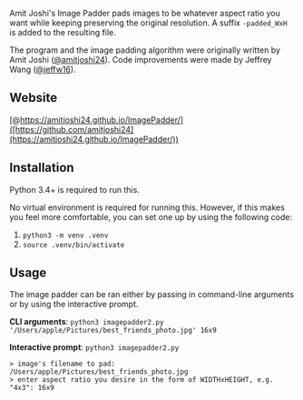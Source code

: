 Amit Joshi's Image Padder pads images to be whatever aspect ratio you want while keeping preserving the original resolution. A suffix `-padded_WxH` is added to the resulting file.

The program and the image padding algorithm were originally written by Amit Joshi ([@amitjoshi24](https://github.com/amitjoshi24)). Code improvements were made by Jeffrey Wang ([@jeffw16](https://github.com/jeffw16)).

## Website
[@https://amitjoshi24.github.io/ImagePadder/]([https://github.com/amitjoshi24](https://amitjoshi24.github.io/ImagePadder/))

## Installation
Python 3.4+ is required to run this.

No virtual environment is required for running this. However, if this makes you feel more comfortable, you can set one up by using the following code:

1. `python3 -m venv .venv`
2. `source .venv/bin/activate`

## Usage
The image padder can be ran either by passing in command-line arguments or by using the interactive prompt.

**CLI arguments**:
`python3 imagepadder2.py '/Users/apple/Pictures/best_friends_photo.jpg' 16x9`

**Interactive prompt**:
`python3 imagepadder2.py`

```
> image's filename to pad: /Users/apple/Pictures/best_friends_photo.jpg
> enter aspect ratio you desire in the form of WIDTHxHEIGHT, e.g. "4x3": 16x9
```
